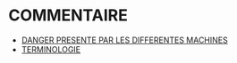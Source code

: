 # COMMENTAIRE

- [DANGER PRESENTE PAR LES DIFFERENTES MACHINES](danger-presente-par)
- [TERMINOLOGIE](terminologie)
